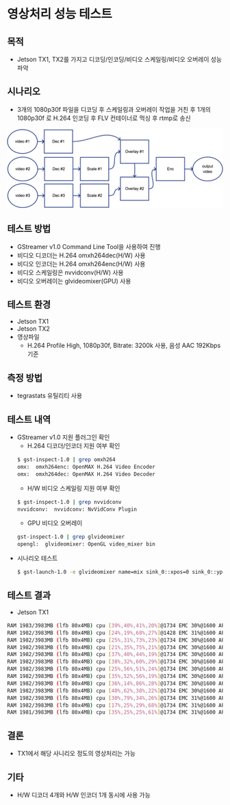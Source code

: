 # 영상처리 성능 테스트
## 목적
- Jetson TX1, TX2를 가지고 디코딩/인코딩/비디오 스케일링/비디오 오버레이 성능 파악
## 시나리오
- 3개의 1080p30f 파일을 디코딩 후 스케일링과 오버레이 작업을 거친 후 1개의 1080p30f 로 H.264 인코딩 후 FLV 컨테이너로 먹싱 후 rtmp로 송신

![filter_graph](./images/filter_graph.png)
## 테스트 방법
- GStreamer v1.0 Command Line Tool을 사용하여 진행
- 비디오 디코더는 H.264 omxh264dec(H/W) 사용
- 비디오 인코더는 H.264 omxh264enc(H/W) 사용
- 비디오 스케일링은 nvvidconv(H/W) 사용
- 비디오 오버레이는 glvideomixer(GPU) 사용
## 테스트 환경
- Jetson TX1
- Jetson TX2
- 영상파일
    - H.264 Profile High, 1080p30f, Bitrate: 3200k 사용, 음성 AAC 192Kbps 기준
## 측정 방법
- tegrastats 유틸리티 사용
## 테스트 내역
- GStreamer v1.0 지원 플러그인 확인
    - H.264 디코더/인코더 지원 여부 확인
    ```sh
    $ gst-inspect-1.0 | grep omxh264
    omx:  omxh264enc: OpenMAX H.264 Video Encoder
    omx:  omxh264dec: OpenMAX H.264 Video Decoder
    ```
    - H/W 비디오 스케일링 지원 여부 확인
    ```sh
    $ gst-inspect-1.0 | grep nvvidconv
    nvvidconv:  nvvidconv: NvVidConv Plugin
    ```
    - GPU 비디오 오버레이
    ```sh
    gst-inspect-1.0 | grep glvideomixer
    opengl:  glvideomixer: OpenGL video_mixer bin    
    ```
- 시나리오 테스트
    ```sh
    $ gst-launch-1.0 -e glvideomixer name=mix sink_0::xpos=0 sink_0::ypos=0 sink_1::xpos=0 sink_1::ypos=240 sink_2::xpos=1280 sink_2::ypos=240 ! omxh264enc ! h264parse ! flvmux streamable=true name=mux ! rtmpsink location="rtmp://a.rtmp.youtube.com/live2/[Key] live=true" filesrc location="video1.mp4" ! qtdemux name=demux_0 demux_0.video_0 ! queue ! h264parse ! omxh264dec ! nvvidconv ! 'video/x-raw' ! tee ! queue ! mix.sink_0 filesrc location="video2.mp4" ! qtdemux name=demux_1 demux_1.video_0 ! queue ! h264parse ! omxh264dec ! nvvidconv ! 'video/x-raw, width=1280, height=720' ! tee ! queue ! mix.sink_1 filesrc location="video3.mp4" ! qtdemux name=demux_2 demux_2.video_0 ! queue ! h264parse ! omxh264dec ! nvvidconv ! 'video/x-raw, width=640, height=360' ! tee ! queue ! mix.sink_2 audiomixer name=amix ! audioconvert ! voaacenc ! mux.audio demux_1.audio_0 ! queue ! avdec_aac ! audioconvert ! amix.sink_0 demux_2.audio_0 ! queue ! avdec_aac ! audioconvert ! amix.sink_1 demux_0.audio_0 ! queue ! avdec_aac ! audioconvert ! amix.sink_2
    ```
## 테스트 결과
- Jetson TX1
```sh
RAM 1983/3983MB (lfb 80x4MB) cpu [39%,40%,41%,20%]@1734 EMC 30%@1600 APE 25 NVDEC 716 MSENC 716 GR3D 80%@153
RAM 1982/3983MB (lfb 80x4MB) cpu [24%,19%,68%,27%]@1428 EMC 31%@1600 APE 25 NVDEC 716 MSENC 716 GR3D 53%@153
RAM 1982/3983MB (lfb 80x4MB) cpu [25%,31%,73%,23%]@1734 EMC 30%@1600 APE 25 NVDEC 716 MSENC 716 GR3D 58%@153
RAM 1982/3983MB (lfb 80x4MB) cpu [21%,35%,75%,21%]@1734 EMC 30%@1600 APE 25 NVDEC 716 MSENC 716 GR3D 72%@153
RAM 1982/3983MB (lfb 80x4MB) cpu [37%,40%,44%,19%]@1734 EMC 30%@1600 APE 25 NVDEC 716 MSENC 716 GR3D 39%@153
RAM 1982/3983MB (lfb 80x4MB) cpu [38%,32%,60%,29%]@1734 EMC 30%@1600 APE 25 NVDEC 716 MSENC 716 GR3D 72%@153
RAM 1982/3983MB (lfb 80x4MB) cpu [25%,56%,51%,24%]@1734 EMC 30%@1600 APE 25 NVDEC 716 MSENC 716 GR3D 63%@153
RAM 1982/3983MB (lfb 80x4MB) cpu [35%,52%,56%,19%]@1734 EMC 30%@1600 APE 25 NVDEC 716 MSENC 716 GR3D 38%@153
RAM 1982/3983MB (lfb 80x4MB) cpu [36%,14%,86%,28%]@1734 EMC 30%@1600 APE 25 NVDEC 716 MSENC 716 GR3D 47%@153
RAM 1982/3983MB (lfb 80x4MB) cpu [40%,62%,38%,22%]@1734 EMC 30%@1600 APE 25 NVDEC 716 MSENC 716 GR3D 26%@460
RAM 1982/3983MB (lfb 80x4MB) cpu [30%,79%,34%,26%]@1734 EMC 31%@1600 APE 25 NVDEC 716 MSENC 716 GR3D 0%@537
RAM 1982/3983MB (lfb 80x4MB) cpu [17%,25%,29%,68%]@1734 EMC 31%@1600 APE 25 NVDEC 716 MSENC 716 GR3D 2%@153
RAM 1981/3983MB (lfb 80x4MB) cpu [35%,25%,25%,61%]@1734 EMC 31%@1600 APE 25 NVDEC 716 MSENC 716 GR3D 57%@153
```
## 결론
- TX1에서 해당 사니리오 정도의 영상처리는 가능
## 기타
- H/W 디코더 4개와 H/W 인코더 1개 동시에 사용 가능
